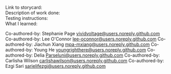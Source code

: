 Link to storycard:   
Description of work done:  
Testing instructions:  
What I learned:  



Co-authored-by: Stephanie Page <vividvoltage@users.noreply.github.com> 
Co-authored-by: Lee O'Connor <lee-oconnor@users.noreply.github.com>
Co-authored-by: Jiachun Xiang <mpa-mxiang@users.noreply.github.com> 
Co-authored-by: Young He <youngrighthere@users.noreply.github.com> 
Co-authored-by: Delia <Parseluni@users.noreply.github.com> 
Co-authored-by: Carlisha Wilson <carlishawilson@users.noreply.github.com>
Co-authored-by: Ezgi Sari <sarielifezgi@users.noreply.github.com>
